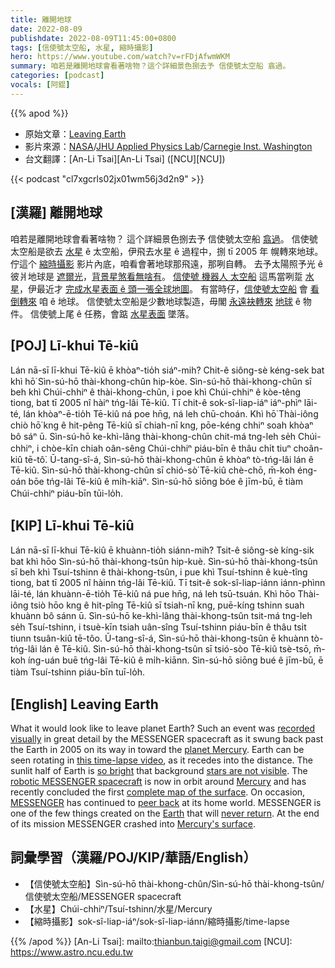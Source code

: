 ```yaml
---
title: 離開地球
date: 2022-08-09
publishdate: 2022-08-09T11:45:00+0800
tags: [信使號太空船, 水星, 縮時攝影]
hero: https://www.youtube.com/watch?v=rFDjAfwmWKM
summary: 咱若是離開地球會看著啥物？這个詳細景色捌去予 信使號太空船 翕過。
categories: [podcast]
vocals: [阿錕]
---
```


{{% apod %}}

- 原始文章：[Leaving Earth](https://apod.nasa.gov/apod/ap220809.html)
- 影片來源：[NASA](https://www.nasa.gov/)/[JHU Applied Physics Lab](https://messenger.jhuapl.edu/)/[Carnegie Inst. Washington](https://carnegiescience.edu/)
- 台文翻譯：[An-Li Tsai][An-Li Tsai] ([NCU][NCU])

{{< podcast "cl7xgcrls02jx01wm56j3d2n9" >}}

## [漢羅] 離開地球
咱若是離開地球會看著啥物？
這个詳細景色捌去予 信使號太空船 [翕過][recorded visually]。
信使號太空船是欲去 [水星][planet Mercury] ê 太空船，伊飛去水星 ê 過程中，捌 tī 2005 年 幌轉來地球。
佇這个 [縮時攝影][this time-lapse video] 影片內底，咱看會著地球那飛遠，那咧自轉。
去予太陽照予光 ê 彼爿地球是 [遮爾光][so bright]，[背景星煞看無啥有][stars are not visible]。
[信使號 機器人 太空船][robotic MESSENGER spacecraft] 這馬當咧踅 [水星][Mercury]，伊最近才 [完成水星表面 ê 頭一張全球地圖][complete map of the surface]。
有當時仔，[信使號太空船][MESSENGER] 會 [看倒轉來][peer back] 咱 ê 地球。
信使號太空船是少數地球製造，毋閣 [永遠袂轉來][never return] [地球][Earth t] ê 物件。
信使號上尾 ê 任務，會踮 [水星表面][Mercury's surface] 墜落。

## [POJ] Lī-khui Tē-kiû
Lán nā-sī lī-khui Tē-kiû ē khòaⁿ-tio̍h siáⁿ-mih?
Chit-ê siông-sè kéng-sek bat khì hō͘ Sìn-sú-hō thài-khong-chûn hip-kòe.
Sìn-sú-hō thài-khong-chûn sī beh khì Chúi-chhiⁿ ê thài-khong-chûn, i poe khì Chúi-chhiⁿ ê kòe-têng tiong, bat tī 2005 nî hàiⁿ tńg-lâi Tē-kiû.
Tī chit-ê sok-sî-liap-iáⁿ iáⁿ-phìⁿ lāi-té, lán khòaⁿ-ē-tio̍h Tē-kiû ná poe hn̄g, ná leh chū-choán.
Khì hō͘ Thài-iông chiò hō͘ kng ê hit-pêng Tē-kiû sī chiah-nī kng, pōe-kéng chhiⁿ soah khòaⁿ bô sáⁿ ū.
Sìn-sú-hō ke-khì-lâng thài-khong-chûn chit-má tng-leh se̍h Chúi-chhiⁿ, i chòe-kīn chiah oân-sêng Chúi-chhiⁿ piáu-bīn ê thâu chi̍t tiuⁿ choân-kiû tē-tô͘.
Ū-tang-sî-á, Sìn-sú-hō thài-khong-chûn ē khòaⁿ tò-tńg-lâi lán ê Tē-kiû.
Sìn-sú-hō thài-khong-chûn sī chió-sò͘ Tē-kiû chè-chō, m̄-koh éng-oán bōe tńg-lâi Tē-kiû ê mi̍h-kiāⁿ.
Sìn-sú-hō siōng bóe ê jīm-bū, ē tiàm Chúi-chhiⁿ piáu-bīn tūi-lo̍h.

## [KIP] Lī-khui Tē-kiû
Lán nā-sī lī-khui Tē-kiû ē khuànn-tio̍h siánn-mih?
Tsit-ê siông-sè kíng-sik bat khì hōo Sìn-sú-hō thài-khong-tsûn hip-kuè.
Sìn-sú-hō thài-khong-tsûn sī beh khì Tsuí-tshinn ê thài-khong-tsûn, i pue khì Tsuí-tshinn ê kuè-tîng tiong, bat tī 2005 nî hàinn tńg-lâi Tē-kiû.
Tī tsit-ê sok-sî-liap-iánn iánn-phìnn lāi-té, lán khuànn-ē-tio̍h Tē-kiû ná pue hn̄g, ná leh tsū-tsuán.
Khì hōo Thài-iông tsiò hōo kng ê hit-pîng Tē-kiû sī tsiah-nī kng, puē-kíng tshinn suah khuànn bô sánn ū.
Sìn-sú-hō ke-khì-lâng thài-khong-tsûn tsit-má tng-leh se̍h Tsuí-tshinn, i tsuè-kīn tsiah uân-sîng Tsuí-tshinn piáu-bīn ê thâu tsi̍t tiunn tsuân-kiû tē-tôo.
Ū-tang-sî-á, Sìn-sú-hō thài-khong-tsûn ē khuànn tò-tńg-lâi lán ê Tē-kiû.
Sìn-sú-hō thài-khong-tsûn sī tsió-sòo Tē-kiû tsè-tsō, m̄-koh íng-uán buē tńg-lâi Tē-kiû ê mi̍h-kiānn.
Sìn-sú-hō siōng bué ê jīm-bū, ē tiàm Tsuí-tshinn piáu-bīn tuī-lo̍h.

## [English] Leaving Earth
What it would look like to leave planet Earth?
Such an event was [recorded visually][recorded visually] in great detail by the MESSENGER spacecraft as it swung back past the Earth in 2005 on its way in toward the [planet Mercury][planet Mercury].
Earth can be seen rotating in [this time-lapse video][this time-lapse video], as it recedes into the distance.
The sunlit half of Earth is [so bright][so bright] that background [stars are not visible][stars are not visible].
The [robotic MESSENGER spacecraft][robotic MESSENGER spacecraft] is now in orbit around [Mercury][Mercury] and has recently concluded the first [complete map of the surface][complete map of the surface].
On occasion, [MESSENGER][MESSENGER] has continued to [peer back][peer back] at its home world.
MESSENGER is one of the few things created on the [Earth][Earth e] that will [never return][never return].
At the end of its mission MESSENGER crashed into [Mercury's surface][Mercury's surface].

## 詞彙學習（漢羅/POJ/KIP/華語/English）
- 【信使號太空船】Sìn-sú-hō thài-khong-chûn/Sìn-sú-hō thài-khong-tsûn/信使號太空船/MESSENGER spacecraft
- 【水星】Chúi-chhiⁿ/Tsuí-tshinn/水星/Mercury
- 【縮時攝影】sok-sî-liap-iáⁿ/sok-sî-liap-iánn/縮時攝影/time-lapse


{{% /apod %}}
[An-Li Tsai]: mailto:thianbun.taigi@gmail.com
[NCU]: https://www.astro.ncu.edu.tw

[copyright]: https://apod.nasa.gov/apod/fap/lib/about_apod.html#srapply

[recorded visually]:https://messenger.jhuapl.edu/Explore/Videos.html
[planet Mercury]:https://solarsystem.nasa.gov/planets/mercury/in-depth/
[this time-lapse video]:http://www.youtube.com/watch?v=rFDjAfwmWKM
[so bright]:http://4.bp.blogspot.com/-RYrGwwZZh3w/UY6H01FhfuI/AAAAAAAADCc/RJPqAsNoVfg/s400/Dogs-Wearing-Sunglasses-Drinking.jpg
[stars are not visible]:http://www.badastronomy.com/bad/tv/foxapollo.html#stars
[robotic MESSENGER spacecraft]:http://messenger.jhuapl.edu/About/Spacecraft-and-Instruments.html#spacecraft
[Mercury]:https://apod.nasa.gov/apod/ap110331.html
[complete map of the surface]:https://apod.nasa.gov/apod/ap190428.html
[MESSENGER]:https://en.wikipedia.org/wiki/MESSENGER
[peer back]:https://apod.nasa.gov/apod/ap130723.html
[Earth e]:https://apod.nasa.gov/apod/ap220206.html
[Earth t]:https://apod.tw/daily/20220206/
[never return]:http://messenger.jhuapl.edu/About/Mission-Design.html#final-extended-mission
[Mercury's surface]:https://www.nasa.gov/press-release/nasa-completes-messenger-mission-with-expected-impact-on-mercurys-surface
